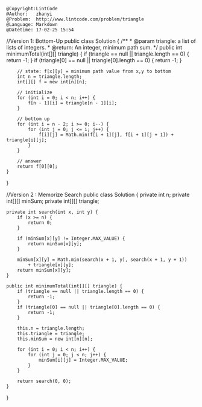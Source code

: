 ```
@Copyright:LintCode
@Author:   zhanyi
@Problem:  http://www.lintcode.com/problem/triangle
@Language: Markdown
@Datetime: 17-02-25 15:54
```


//Version 1: Bottom-Up
public class Solution {
    /**
     * @param triangle: a list of lists of integers.
     * @return: An integer, minimum path sum.
     */
    public int minimumTotal(int[][] triangle) {
        if (triangle == null || triangle.length == 0) {
            return -1;
        }
        if (triangle[0] == null || triangle[0].length == 0) {
            return -1;
        }
        
        // state: f[x][y] = minimum path value from x,y to bottom
        int n = triangle.length;
        int[][] f = new int[n][n];
        
        // initialize 
        for (int i = 0; i < n; i++) {
            f[n - 1][i] = triangle[n - 1][i];
        }
        
        // bottom up
        for (int i = n - 2; i >= 0; i--) {
            for (int j = 0; j <= i; j++) {
                f[i][j] = Math.min(f[i + 1][j], f[i + 1][j + 1]) + triangle[i][j];
            }
        }
        
        // answer
        return f[0][0];
    }
}


//Version 2 : Memorize Search
public class Solution {
    private int n;
    private int[][] minSum;
    private int[][] triangle;

    private int search(int x, int y) {
        if (x >= n) {
            return 0;
        }

        if (minSum[x][y] != Integer.MAX_VALUE) {
            return minSum[x][y];
        }

        minSum[x][y] = Math.min(search(x + 1, y), search(x + 1, y + 1))
            + triangle[x][y];
        return minSum[x][y];
    }

    public int minimumTotal(int[][] triangle) {
        if (triangle == null || triangle.length == 0) {
            return -1;
        }
        if (triangle[0] == null || triangle[0].length == 0) {
            return -1;
        }
        
        this.n = triangle.length;
        this.triangle = triangle;
        this.minSum = new int[n][n];

        for (int i = 0; i < n; i++) {
            for (int j = 0; j < n; j++) {
                minSum[i][j] = Integer.MAX_VALUE;
            }
        }

        return search(0, 0);
    }
} 